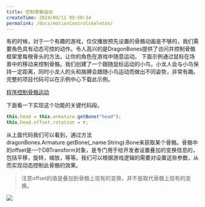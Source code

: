 ```yaml
---
title: 控制骨骼运动
createTime: 2024/09/11 09:50:34
permalink: /docs/motionControlskeleton/
---
```

有的时候，对于一个有趣的游戏，仅仅播放预先设置的骨骼动画是不够的，我们需要角色具有动态可控的动作。令人高兴的是DragonBones提供了访问并控制骨骼框架里每根骨头的方法，让你的角色在游戏中随意运动。
下面示例通过鼠标在场景中的移动来控制骨骼。我们创建了一个跟随鼠标运动的小鸟，小龙人会与小鸟保持一定距离，同时小龙人的头和胳膊会跟随小鸟运动而做出不同姿势，非常有趣。完整的项目代码可以在示例中心下载此示例。

[程序控制骨骼运动](http://edn.egret.com/cn/index.php/article/index/id/691)

下面看一下实现这个功能的关键代码段。

~~~javascript
this.head = this.armature.getBone("head");
this.head.offset.rotation = r;
~~~

从上面代码我们可以看到，通过方法dragonBones.Armature.getBone(_name:String):Bone来获取某个骨骼。骨骼中的offset是一个DBTransform对象，是专门用于给开发者设置叠加的变换信息的，包括平移，旋转，缩放，等等。我们可以根据游戏逻辑的需要对设置这些参数，从而实现动态控制此骨骼的效果。

>注意offset的值是叠加到骨骼上现有的变换，并不是取代骨骼上现有的变换。

![](563ac3634b09d.gif)
